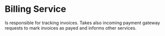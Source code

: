 # Billing Service
Is responsible for tracking invoices. Takes also incoming payment gateway requests to mark invoices as payed and informs other services.